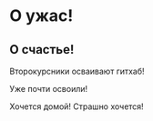 # О ужас!

## О счастье!

Второкурсники осваивают гитхаб!

Уже почти освоили!

Хочется домой! Страшно хочется!